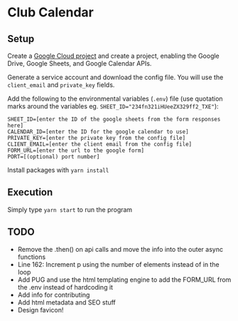 # Club Calendar

## Setup

Create a [Google Cloud project](https://console.cloud.google.com/) and create a project, enabling the Google Drive, Google Sheets, and Google Calendar APIs.

Generate a service account and download the config file. You will use the `client_email` and `private_key` fields.

Add the following to the environmental variables (`.env`) file (use quotation marks around the variables eg. `SHEET_ID="234fn321iHUeeZX329ff2_TXE"`):

```
SHEET_ID=[enter the ID of the google sheets from the form responses here]
CALENDAR_ID=[enter the ID for the google calendar to use]
PRIVATE_KEY=[enter the private key from the config file]
CLIENT_EMAIL=[enter the client email from the config file]
FORM_URL=[enter the url to the google form]
PORT=[(optional) port number]
```

Install packages with `yarn install`

## Execution

Simply type `yarn start` to run the program

## TODO

- Remove the .then() on api calls and move the info into the outer async functions
- Line 162: Increment p using the number of elements instead of in the loop
- Add PUG and use the html templating engine to add the FORM_URL from the .env instead of hardcoding it
- Add info for contributing
- Add html metadata and SEO stuff
- Design favicon!
